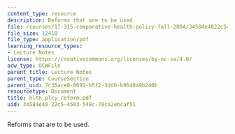 ```yaml
---
content_type: resource
description: Reforms that are to be used.
file: /courses/17-315-comparative-health-policy-fall-2004/34584e4022c54503548c78ca2ebcaf51_hlth_plcy_reform.pdf
file_size: 12410
file_type: application/pdf
learning_resource_types:
- Lecture Notes
license: https://creativecommons.org/licenses/by-nc-sa/4.0/
ocw_type: OCWFile
parent_title: Lecture Notes
parent_type: CourseSection
parent_uid: 7c35ace0-0691-b5f2-3ddb-b9640a9b240b
resourcetype: Document
title: hlth_plcy_reform.pdf
uid: 34584e40-22c5-4503-548c-78ca2ebcaf51
---
```

Reforms that are to be used.